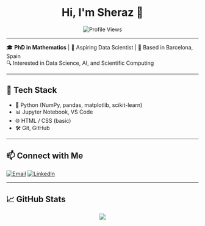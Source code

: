 <h1 align="center">Hi, I'm Sheraz 👋</h1>

<p align="center">
  <img src="https://komarev.com/ghpvc/?username=sheraz&style=flat-square" alt="Profile Views" />
</p>

---

🎓 **PhD in Mathematics** | 💼 Aspiring Data Scientist | 📍 Based in Barcelona, Spain  
🔍 Interested in Data Science, AI, and Scientific Computing  

---

## 🔧 Tech Stack

- 🐍 Python (NumPy, pandas, matplotlib, scikit-learn)
- 📊 Jupyter Notebook, VS Code
- 🌐 HTML / CSS (basic)
- 🛠 Git, GitHub

---

## 📫 Connect with Me

<p align="left">
  <a href="mailto:your.email@example.com"><img alt="Email" src="https://img.shields.io/badge/Email-D14836?style=flat&logo=gmail&logoColor=white" /></a>
  <a href="https://www.linkedin.com/in/your-linkedin-profile" target="_blank"><img alt="LinkedIn" src="https://img.shields.io/badge/LinkedIn-blue?style=flat&logo=linkedin&logoColor=white"/></a>
</p>

---

## 📈 GitHub Stats

<p align="center">
  <img src="https://github-readme-stats.vercel.app/api?username=sheraz&show_icons=true&theme=default" />
</p>
